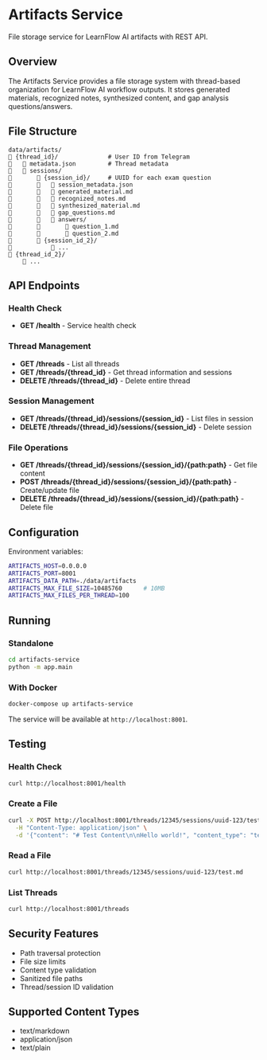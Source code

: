 # Artifacts Service

File storage service for LearnFlow AI artifacts with REST API.

## Overview

The Artifacts Service provides a file storage system with thread-based organization for LearnFlow AI workflow outputs. It stores generated materials, recognized notes, synthesized content, and gap analysis questions/answers.

## File Structure

```
data/artifacts/
   {thread_id}/              # User ID from Telegram
      metadata.json         # Thread metadata
      sessions/
          {session_id}/     # UUID for each exam question
             session_metadata.json
             generated_material.md
             recognized_notes.md
             synthesized_material.md
             gap_questions.md
             answers/
                 question_1.md
                 question_2.md
          {session_id_2}/
              ...
   {thread_id_2}/
       ...
```

## API Endpoints

### Health Check
- **GET /health** - Service health check

### Thread Management
- **GET /threads** - List all threads
- **GET /threads/{thread_id}** - Get thread information and sessions
- **DELETE /threads/{thread_id}** - Delete entire thread

### Session Management
- **GET /threads/{thread_id}/sessions/{session_id}** - List files in session
- **DELETE /threads/{thread_id}/sessions/{session_id}** - Delete session

### File Operations
- **GET /threads/{thread_id}/sessions/{session_id}/{path:path}** - Get file content
- **POST /threads/{thread_id}/sessions/{session_id}/{path:path}** - Create/update file
- **DELETE /threads/{thread_id}/sessions/{session_id}/{path:path}** - Delete file

## Configuration

Environment variables:

```bash
ARTIFACTS_HOST=0.0.0.0
ARTIFACTS_PORT=8001
ARTIFACTS_DATA_PATH=./data/artifacts
ARTIFACTS_MAX_FILE_SIZE=10485760      # 10MB
ARTIFACTS_MAX_FILES_PER_THREAD=100
```

## Running

### Standalone
```bash
cd artifacts-service
python -m app.main
```

### With Docker
```bash
docker-compose up artifacts-service
```

The service will be available at `http://localhost:8001`.

## Testing

### Health Check
```bash
curl http://localhost:8001/health
```

### Create a File
```bash
curl -X POST http://localhost:8001/threads/12345/sessions/uuid-123/test.md \
  -H "Content-Type: application/json" \
  -d '{"content": "# Test Content\n\nHello world!", "content_type": "text/markdown"}'
```

### Read a File
```bash
curl http://localhost:8001/threads/12345/sessions/uuid-123/test.md
```

### List Threads
```bash
curl http://localhost:8001/threads
```

## Security Features

- Path traversal protection
- File size limits
- Content type validation
- Sanitized file paths
- Thread/session ID validation

## Supported Content Types

- text/markdown
- application/json  
- text/plain